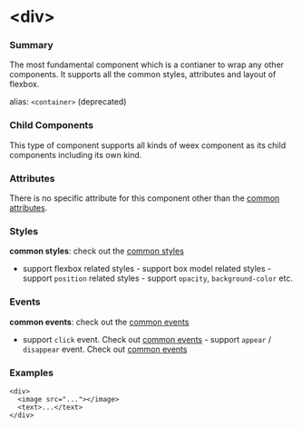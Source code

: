 # &lt;div&gt;

### Summary

The most fundamental component which is a contianer to wrap any other
components. It supports all the common styles, attributes and layout of
flexbox.

alias: `<container>` (deprecated)

### Child Components

This type of component supports all kinds of weex component as its child
components including its own kind.

### Attributes

There is no specific attribute for this component other than the [common
attributes](../references/common-attrs.md).

### Styles

**common styles**: check out the [common styles](../references/common-attrs.md)

- support flexbox related styles - support box model related styles -
support ``position`` related styles - support ``opacity``,
``background-color`` etc.

### Events

**common events**: check out the [common events](../references/common-event.md)

- support `click` event. Check out [common
events](../references/common-event.md)  - support `appear` / `disappear`
event. Check out [common events](../references/common-event.md)

### Examples

```
<div>
  <image src="..."></image>
  <text>...</text>
</div>
```

